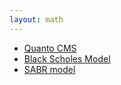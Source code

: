 ```yaml
---
layout: math
---
```


* [Quanto CMS](./quanto_cms)
* [Black Scholes Model](./black_scholes)
* [SABR model](./sabr)
